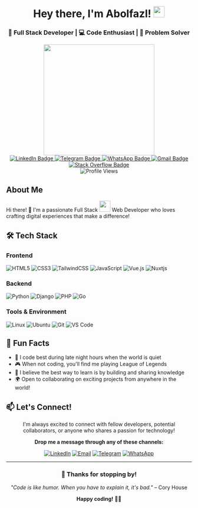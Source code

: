 <div id="header" align="center">
  <h1>
    Hey there, I'm Abolfazl! 
    <img src="https://media.giphy.com/media/hvRJCLFzcasrR4ia7z/giphy.gif" width="30"/>
  </h1>
  <h3>🚀 Full Stack Developer | 💻 Code Enthusiast | 🌟 Problem Solver</h3>
  
  <img src="https://media.giphy.com/media/3ogwFGEHrVxusDbDjO/giphy.gif" width="300"/>
  
  <div id="badges">
  <a href="https://www.linkedin.com/in/abolfazl-ghaemi-09a65710b/">
    <img src="https://img.shields.io/badge/LinkedIn-blue?style=for-the-badge&logo=linkedin&logoColor=white" alt="LinkedIn Badge"/>
  </a>
  <a href="https://t.me/abolix">
    <img src="https://img.shields.io/badge/Telegram-2CA5E0?style=for-the-badge&logo=telegram&logoColor=white" alt="Telegram Badge"/>
  </a>
  <a href="https://wa.link/vqdi26">
    <img src="https://img.shields.io/badge/WhatsApp-25D366?style=for-the-badge&logo=whatsapp&logoColor=white" alt="WhatsApp Badge"/>
  </a>
  <a href="mailto:abolixes@gmail.com">
    <img src="https://img.shields.io/badge/Gmail-D14836?style=for-the-badge&logo=gmail&logoColor=white" alt="Gmail Badge"/>
  </a>
  <a href="https://stackoverflow.com/users/4949062/abolfazl-ghaemi">
    <img src="https://img.shields.io/badge/Stack_Overflow-FE7A16?style=for-the-badge&logo=stack-overflow&logoColor=white" alt="Stack Overflow Badge"/>
  </a>
  </div>
  
  <img src="https://komarev.com/ghpvc/?username=your-github-username&style=flat-square&color=blue" alt="Profile Views"/>
</div>

## About Me

Hi there! 👋 I'm a passionate Full Stack <img src="https://media.giphy.com/media/WUlplcMpOCEmTGBtBW/giphy.gif" width="30"> Web Developer who loves crafting digital experiences that make a difference!

## 🛠️ Tech Stack

### Frontend
![HTML5](https://img.shields.io/badge/html5-%23E34F26.svg?style=for-the-badge&logo=html5&logoColor=white)
![CSS3](https://img.shields.io/badge/css3-%231572B6.svg?style=for-the-badge&logo=css3&logoColor=white)
![TailwindCSS](https://img.shields.io/badge/tailwindcss-%2338B2AC.svg?style=for-the-badge&logo=tailwind-css&logoColor=white)
![JavaScript](https://img.shields.io/badge/javascript-%23323330.svg?style=for-the-badge&logo=javascript&logoColor=%23F7DF1E)
![Vue.js](https://img.shields.io/badge/vuejs-%2335495e.svg?style=for-the-badge&logo=vuedotjs&logoColor=%234FC08D)
![Nuxtjs](https://img.shields.io/badge/Nuxt-black?style=for-the-badge&logo=nuxt.js&logoColor=white)

### Backend
![Python](https://img.shields.io/badge/python-3670A0?style=for-the-badge&logo=python&logoColor=ffdd54)
![Django](https://img.shields.io/badge/django-%23092E20.svg?style=for-the-badge&logo=django&logoColor=white)
![PHP](https://img.shields.io/badge/php-%23777BB4.svg?style=for-the-badge&logo=php&logoColor=white)
![Go](https://img.shields.io/badge/go-%2300ADD8.svg?style=for-the-badge&logo=go&logoColor=white)

### Tools & Environment
![Linux](https://img.shields.io/badge/Linux-FCC624?style=for-the-badge&logo=linux&logoColor=black)
![Ubuntu](https://img.shields.io/badge/Ubuntu-E95420?style=for-the-badge&logo=ubuntu&logoColor=white)
![Git](https://img.shields.io/badge/git-%23F05033.svg?style=for-the-badge&logo=git&logoColor=white)
![VS Code](https://img.shields.io/badge/Visual%20Studio%20Code-0078d4.svg?style=for-the-badge&logo=visual-studio-code&logoColor=white)

## 🎯 Fun Facts

- 🌙 I code best during late night hours when the world is quiet
- 🎮 When not coding, you'll find me playing League of Legends
- 📖 I believe the best way to learn is by building and sharing knowledge
- 🌍 Open to collaborating on exciting projects from anywhere in the world!


## 📫 Let's Connect!

<div align="center">

I'm always excited to connect with fellow developers, potential collaborators, or anyone who shares a passion for technology! 

**Drop me a message through any of these channels:**

[![LinkedIn](https://img.shields.io/badge/LinkedIn-0077B5?style=for-the-badge&logo=linkedin&logoColor=white)](https://www.linkedin.com/in/abolfazl-ghaemi-09a65710b/)
[![Email](https://img.shields.io/badge/Email-D14836?style=for-the-badge&logo=gmail&logoColor=white)](mailto:abolixes@gmail.com)
[![Telegram](https://img.shields.io/badge/Telegram-2CA5E0?style=for-the-badge&logo=telegram&logoColor=white)](https://t.me/abolix)
[![WhatsApp](https://img.shields.io/badge/WhatsApp-25D366?style=for-the-badge&logo=whatsapp&logoColor=white)](https://wa.link/vqdi26)

</div>

---

<div align="center">
  
### 💝 Thanks for stopping by! 

*"Code is like humor. When you have to explain it, it's bad."* – Cory House

**Happy coding!** 🚀✨

</div>
